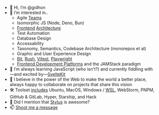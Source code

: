 - 👋 Hi, I’m @gidhon
- 👀 I’m interested in..
  - Agile [Teams](https://chromatichq.com/insights/structuring-front-end-teams/)
  - Isomorphic JS (Node, Deno, Bun)
  - [Frontend](https://stacksage.com/posts/1/frontend-architecture-as-a-forethought/) [Architecture](https://chromatichq.com/insights/ruminations-frontend-architecture/)
  - Test Automation
  - Database Design
  - Accessability
  - Taxonomy, Semantics, Codebase Architecture (monorepos et al)
  - Graphic and User Experience Design
  - [Bit](https://bit.dev/), [Rush](https://rushjs.io/), [Vitest](https://vitest.dev/), [Playwright](https://playwright.dev/)
  - [Frontend Development Platforms](https://platframe.com/) and the JAMStack paradigm
- 🌱 I’m always learning JavaScript (who isn't?) and currently fiddling with—and excited by—[SvelteKit](https://kit.svelte.dev/)
- 💞️ I believe in the power of the Web to make the world a better place, always happy to collaborate on projects that share this vision
- 🛠️ Toolset [includes](https://stacksage.com/posts/5/setting-up-a-development-environment/) Ubuntu, MacOS, Windows / [WSL](https://stacksage.com/posts/4/developing-on-windows-with-wsl/), WebStorm, PNPM, GitHub & GitLab, Hyper, Starship, and Hack
- 🦄 Did I mention that [Stylus](https://stylus-lang.com/) is awesome?
- 📫 [Shoot me a message](https://gidhon.com/contact/)

<!---
gidhon/gidhon is a ✨ special ✨ repository because its `README.md` (this file) appears on your GitHub profile.
You can click the Preview link to take a look at your changes.
--->
